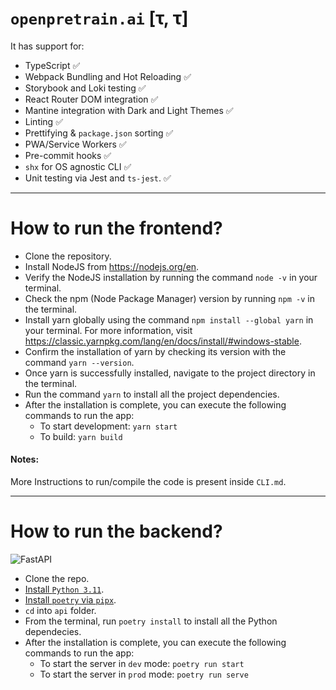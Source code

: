 # `openpretrain.ai` [τ, τ]

It has support for:

- TypeScript ✅
- Webpack Bundling and Hot Reloading ✅
- Storybook and Loki testing ✅
- React Router DOM integration ✅
- Mantine integration with Dark and Light Themes ✅
- Linting ✅
- Prettifying & `package.json` sorting ✅
- PWA/Service Workers ✅
- Pre-commit hooks ✅
- `shx` for OS agnostic CLI ✅
- Unit testing via Jest and `ts-jest`. ✅

---

# How to run the frontend?

- Clone the repository.
- Install NodeJS from https://nodejs.org/en.
- Verify the NodeJS installation by running the command `node -v` in your terminal.
- Check the npm (Node Package Manager) version by running `npm -v` in the terminal.
- Install yarn globally using the command `npm install --global yarn` in your terminal. For more information, visit https://classic.yarnpkg.com/lang/en/docs/install/#windows-stable.
- Confirm the installation of yarn by checking its version with the command `yarn --version`.
- Once yarn is successfully installed, navigate to the project directory in the terminal.
- Run the command `yarn` to install all the project dependencies.
- After the installation is complete, you can execute the following commands to run the app:
   - To start development: `yarn start`
   - To build: `yarn build`
      
#### Notes:

More Instructions to run/compile the code is present inside `CLI.md`.

---

# How to run the backend?

![FastAPI](https://img.shields.io/badge/FastAPI-005571?style=for-the-badge&logo=fastapi)

- Clone the repo.
- [Install `Python 3.11`](https://www.python.org/downloads/).
- [Install `poetry` via `pipx`](https://python-poetry.org/docs/#installing-with-pipx).
- `cd` into `api` folder.
- From the terminal, run `poetry install` to install all the Python dependecies.
- After the installation is complete, you can execute the following commands to run the app:
   - To start the server in `dev` mode: `poetry run start`
   - To start the server in `prod` mode: `poetry run serve`
